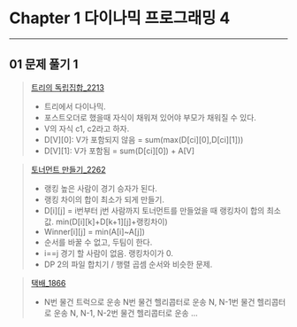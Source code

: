# Chapter 1 다이나믹 프로그래밍 4

---
## 01 문제 풀기 1

>[트리의 독립집합_2213](http://icpc.me/2213)
>- 트리에서 다이나믹.
>- 포스트오더로 했을때 자식이 채워져 있어야 부모가 채워질 수 있다.
>- V의 자식 c1, c2라고 하자.
>- D[V][0]: V가 포함되지 않음 = sum(max(D[ci][0],D[ci][1]))
>- D[V][1]: V가 포함됨 = sum(D[ci][0]) + A[V]



>[토너먼트 만들기_2262](http://icpc.me/2262)
>- 랭킹 높은 사람이 경기 승자가 된다.
>- 랭킹 차이의 합이 최소가 되게 만들기.
>- D[i][j] = i번부터 j번 사람까지 토너먼트를 만들었을 때 랭킹차이 합의 최소값.
> min(D[i][k]+D[k+1][j]+랭킹차이)
>- Winner[i][j] = min(A[i]~A[j])
>- 순서를 바꿀 수 없고, 두팀이 한다.
>- i==j 경기 할 사람이 없음. 랭킹차이가 0.
>- DP 2의 파일 합치기 / 행렬 곱셈 순서와 비슷한 문제.

>[택배_1866](http://icpc.me/1866)
>- N번 물건 트럭으로 운송 
> N번 물건 헬리콥터로 운송
> N, N-1번 물건 헬리콥터로 운송
> N, N-1, N-2번 물건 헬리콥터로 운송
> ...


>[](http://icpc.me/)

>[](http://icpc.me/)
